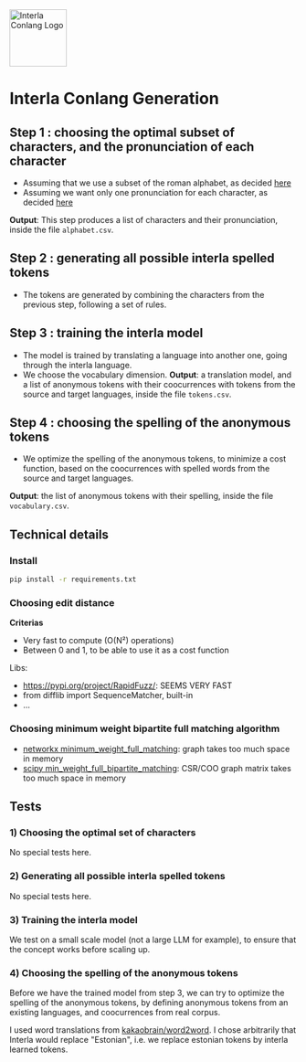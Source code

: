 <img width="100" height="100" alt="Interla Conlang Logo" src="https://github.com/user-attachments/assets/aa7a6017-25b6-4c08-aa5b-d6940cdee65f" />

# Interla Conlang Generation

## Step 1 : choosing the optimal subset of characters, and the pronunciation of each character
- Assuming that we use a subset of the roman alphabet, as decided [here]()
- Assuming we want only one pronunciation for each character, as decided [here]()

**Output**: This step produces a list of characters and their pronunciation, inside the file `alphabet.csv`.

## Step 2 : generating all possible interla spelled tokens
- The tokens are generated by combining the characters from the previous step, following a set of rules.

## Step 3 : training the interla model
- The model is trained by translating a language into another one, going through the interla language.
- We choose the vocabulary dimension.
**Output**: a translation model, and a list of anonymous tokens with their coocurrences with tokens from the source and target languages, inside the file `tokens.csv`.

## Step 4 : choosing the spelling of the anonymous tokens
- We optimize the spelling of the anonymous tokens, to minimize a cost function, based on the coocurrences with spelled words from the source and target languages.

**Output**: the list of anonymous tokens with their spelling, inside the file `vocabulary.csv`.

## Technical details

### Install
```bash
pip install -r requirements.txt
```

### Choosing edit distance
**Criterias**
- Very fast to compute (O(N²) operations)
- Between 0 and 1, to be able to use it as a cost function

Libs:
- https://pypi.org/project/RapidFuzz/: SEEMS VERY FAST
- from difflib import SequenceMatcher, built-in
- ...

### Choosing minimum weight bipartite full matching algorithm
- [networkx minimum_weight_full_matching](https://networkx.org/documentation/stable/reference/algorithms/generated/networkx.algorithms.bipartite.matching.minimum_weight_full_matching.html): graph takes too much space in memory
- [scipy min_weight_full_bipartite_matching](https://docs.scipy.org/doc/scipy/reference/generated/scipy.sparse.csgraph.min_weight_full_bipartite_matching.html): CSR/COO graph matrix takes too much space in memory

## Tests
### 1) Choosing the optimal set of characters
No special tests here.

### 2) Generating all possible interla spelled tokens
No special tests here.

### 3) Training the interla model
We test on a small scale model (not a large LLM for example), to ensure that the concept works before scaling up.

### 4) Choosing the spelling of the anonymous tokens
Before we have the trained model from step 3, we can try to optimize the spelling of the anonymous tokens, by defining anonymous tokens from an existing languages, and coocurrences from real corpus.

I used word translations from [kakaobrain/word2word](https://github.com/kakaobrain/word2word).
I chose arbitrarily that Interla would replace "Estonian", i.e. we replace estonian tokens by interla learned tokens.

